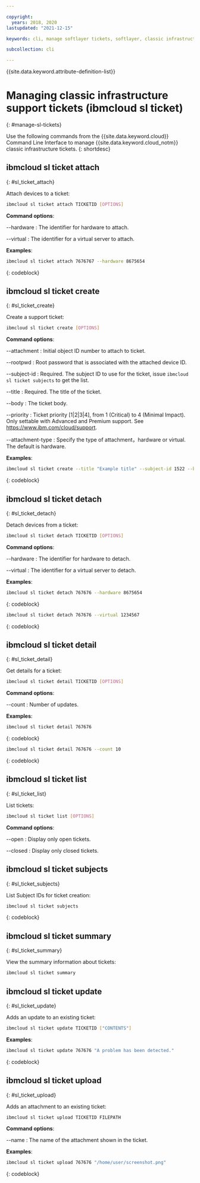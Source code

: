 ```yaml
---

copyright:
  years: 2018, 2020
lastupdated: "2021-12-15"

keywords: cli, manage softlayer tickets, softlayer, classic infrastructure, user management, ibmcloud sl ticket

subcollection: cli

---
```


{{site.data.keyword.attribute-definition-list}}

# Managing classic infrastructure support tickets (ibmcloud sl ticket)
{: #manage-sl-tickets}

Use the following commands from the {{site.data.keyword.cloud}} Command Line Interface to manage {{site.data.keyword.cloud_notm}} classic infrastructure tickets.
{: shortdesc}

## ibmcloud sl ticket attach
{: #sl_ticket_attach}

Attach devices to a ticket:
```bash
ibmcloud sl ticket attach TICKETID [OPTIONS]
```

**Command options**:

--hardware
:   The identifier for hardware to attach.

--virtual
:   The identifier for a virtual server to attach.

**Examples**:
```bash
ibmcloud sl ticket attach 7676767 --hardware 8675654
```
{: codeblock}

## ibmcloud sl ticket create
{: #sl_ticket_create}

Create a support ticket:
```bash
ibmcloud sl ticket create [OPTIONS]
```

**Command options**:

--attachment
:   Initial object ID number to attach to ticket.

--rootpwd
:   Root password that is associated with the attached device ID.

--subject-id
:   Required. The subject ID to use for the ticket, issue `ibmcloud sl ticket subjects` to get the list.

--title
:   Required. The title of the ticket.

--body
:   The ticket body.

--priority
:   Ticket priority [1|2|3|4], from 1 (Critical) to 4 (Minimal Impact). Only settable with Advanced and Premium support. See https://www.ibm.com/cloud/support.

--attachment-type
:   Specify the type of attachment，hardware or virtual. The default is hardware.

**Examples**:
```bash
ibmcloud sl ticket create --title "Example title" --subject-id 1522 --body "This is an example ticket. Please disregard."
```
{: codeblock}

## ibmcloud sl ticket detach
{: #sl_ticket_detach}

Detach devices from a ticket:
```bash
ibmcloud sl ticket detach TICKETID [OPTIONS]
```

**Command options**:

--hardware
:   The identifier for hardware to detach.

--virtual
:   The identifier for a virtual server to detach.

**Examples**:
```bash
ibmcloud sl ticket detach 767676 --hardware 8675654
```
{: codeblock}

```bash
ibmcloud sl ticket detach 767676 --virtual 1234567
```
{: codeblock}

## ibmcloud sl ticket detail
{: #sl_ticket_detail}

Get details for a ticket:
```bash
ibmcloud sl ticket detail TICKETID [OPTIONS]
```

**Command options**:

--count
:   Number of updates.

**Examples**:
```bash
ibmcloud sl ticket detail 767676
```
{: codeblock}

```bash
ibmcloud sl ticket detail 767676 --count 10
```
{: codeblock}

## ibmcloud sl ticket list
{: #sl_ticket_list}

List tickets:
```bash
ibmcloud sl ticket list [OPTIONS]
```

**Command options**:

--open
:   Display only open tickets.

--closed
:   Display only closed tickets.

## ibmcloud sl ticket subjects
{: #sl_ticket_subjects}

List Subject IDs for ticket creation:
```bash
ibmcloud sl ticket subjects
```
{: codeblock}

## ibmcloud sl ticket summary
{: #sl_ticket_summary}

View the summary information about tickets:
```bash
ibmcloud sl ticket summary
```

## ibmcloud sl ticket update
{: #sl_ticket_update}

Adds an update to an existing ticket:
```bash
ibmcloud sl ticket update TICKETID ["CONTENTS"]
```

**Examples**:
```bash
ibmcloud sl ticket update 767676 "A problem has been detected."
```
{: codeblock}

## ibmcloud sl ticket upload
{: #sl_ticket_upload}

Adds an attachment to an existing ticket:
```bash
ibmcloud sl ticket upload TICKETID FILEPATH
```

**Command options**:

--name
:   The name of the attachment shown in the ticket.

**Examples**:
```bash
ibmcloud sl ticket upload 767676 "/home/user/screenshot.png"
```
{: codeblock}

